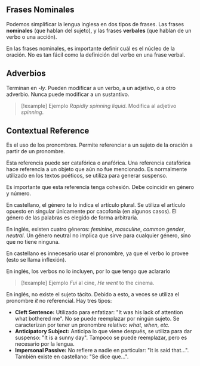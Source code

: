 ## Frases Nominales

Podemos simplificar la lengua inglesa en dos tipos de frases. Las frases **nominales** (que hablan del sujeto), y las frases **verbales** (que hablan de un verbo o una acción).

En las frases nominales, es importante definir cuál es el núcleo de la oración. No es tan fácil como la definición del verbo en una frase verbal.

## Adverbios

Terminan en *-ly*. Pueden modificar a un verbo, a un adjetivo, o a otro adverbio. Nunca puede modificar a un sustantivo.

> [!example] Ejemplo
> *Rapidly spinning liquid*. Modifica al adjetivo *spinning*.

## Contextual Reference

Es el uso de los pronombres. Permite referenciar a un sujeto de la oración a partir de un pronombre.

Esta referencia puede ser catafórica o anafórica. Una referencia catafórica hace referencia a un objeto que aún no fue mencionado. Es normalmente utilizado en los textos poéticos, se utiliza para generar suspenso.

Es importante que esta referencia tenga cohesión. Debe coincidir en género y número.

En castellano, el género te lo indica el artículo plural. Se utiliza el artículo opuesto en singular únicamente por cacofonía (en algunos casos). El género de las palabras es elegido de forma arbitraria.

En inglés, existen cuatro géneros: *feminine*, *masculine*, *common gender*, *neutral*. Un género neutral no implica que sirve para cualquier género, sino que no tiene ninguna.

En castellano es innecesario usar el pronombre, ya que el verbo lo provee (esto se llama inflexión).

En inglés, los verbos no lo incluyen, por lo que tengo que aclararlo

> [!example] Ejemplo
> *Fui* al cine, *He went* to the cinema.

En inglés, no existe el sujeto tácito. Debido a esto, a veces se utiliza el pronombre *it* no referencial. Hay tres tipos:

- **Cleft Sentence:** Utilizado para enfatizar: "It was his lack of attention what bothered me". No se puede reemplazar por ningún sujeto. Se caracterizan por tener un pronombre relativo: *what*, *when*, *etc.*
- **Anticipatory Subject:** Anticipa lo que viene después, se utiliza para dar suspenso: "It is a sunny day". Tampoco se puede reemplazar, pero es necesario por la lengua.
- **Impersonal Passive:** No refiere a nadie en particular: "It is said that...". También existe en castellano: "Se dice que...".
